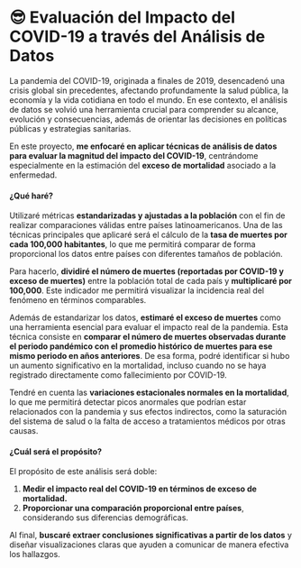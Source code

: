 # 😎 Evaluación del Impacto del COVID-19 a través del Análisis de Datos

La pandemia del COVID-19, originada a finales de 2019, desencadenó una crisis global sin precedentes, afectando profundamente la salud pública, la economía y la vida cotidiana en todo el mundo. En ese contexto, el análisis de datos se volvió una herramienta crucial para comprender su alcance, evolución y consecuencias, además de orientar las decisiones en políticas públicas y estrategias sanitarias.

En este proyecto, **me enfocaré en aplicar técnicas de análisis de datos para evaluar la magnitud del impacto del COVID-19**, centrándome especialmente en la estimación del **exceso de mortalidad** asociado a la enfermedad.

#### ¿Qué haré?

Utilizaré métricas **estandarizadas y ajustadas a la población** con el fin de realizar comparaciones válidas entre países latinoamericanos. Una de las técnicas principales que aplicaré será el cálculo de la **tasa de muertes por cada 100,000 habitantes**, lo que me permitirá comparar de forma proporcional los datos entre países con diferentes tamaños de población.

Para hacerlo, **dividiré el número de muertes (reportadas por COVID-19 y exceso de muertes)** entre la población total de cada país y **multiplicaré por 100,000**. Este indicador me permitirá visualizar la incidencia real del fenómeno en términos comparables.

Además de estandarizar los datos, **estimaré el exceso de muertes** como una herramienta esencial para evaluar el impacto real de la pandemia. Esta técnica consiste en **comparar el número de muertes observadas durante el periodo pandémico con el promedio histórico de muertes para ese mismo periodo en años anteriores**. De esa forma, podré identificar si hubo un aumento significativo en la mortalidad, incluso cuando no se haya registrado directamente como fallecimiento por COVID-19.

Tendré en cuenta las **variaciones estacionales normales en la mortalidad**, lo que me permitirá detectar picos anormales que podrían estar relacionados con la pandemia y sus efectos indirectos, como la saturación del sistema de salud o la falta de acceso a tratamientos médicos por otras causas.

#### ¿Cuál será el propósito?

El propósito de este análisis será doble:

1. **Medir el impacto real del COVID-19 en términos de exceso de mortalidad.**
2. **Proporcionar una comparación proporcional entre países**, considerando sus diferencias demográficas.

Al final, **buscaré extraer conclusiones significativas a partir de los datos** y diseñar visualizaciones claras que ayuden a comunicar de manera efectiva los hallazgos.
